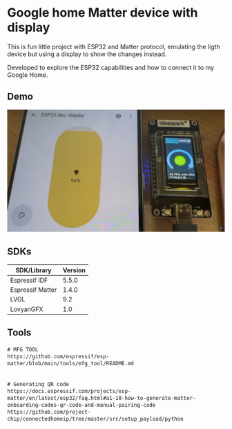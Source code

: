 # Google home Matter device with display

This is fun little project with ESP32 and Matter protocol, emulating the ligth device but using a display to show the changes instead. 

Developed to explore the ESP32 capabilities and how to connect it to my Google Home.

## Demo 

![demo](demo.png)

## SDKs

| SDK/Library          | Version  |
|-----------------------|----------|
| Espressif IDF        | 5.5.0    |
| Espressif Matter     | 1.4.0    |
| LVGL                 | 9.2      |
| LovyanGFX            | 1.0       |

## Tools

```
# MFG TOOL
https://github.com/espressif/esp-matter/blob/main/tools/mfg_tool/README.md


# Generating QR code 
https://docs.espressif.com/projects/esp-matter/en/latest/esp32/faq.html#a1-10-how-to-generate-matter-onboarding-codes-qr-code-and-manual-pairing-code
https://github.com/project-chip/connectedhomeip/tree/master/src/setup_payload/python

```
